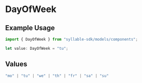 # DayOfWeek

## Example Usage

```typescript
import { DayOfWeek } from "syllable-sdk/models/components";

let value: DayOfWeek = "tu";
```

## Values

```typescript
"mo" | "tu" | "we" | "th" | "fr" | "sa" | "su"
```